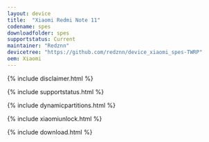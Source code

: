 ```yaml
---
layout: device
title:  "Xiaomi Redmi Note 11"
codename: spes
downloadfolder: spes
supportstatus: Current
maintainer: "Redznn"
devicetree: "https://github.com/redznn/device_xiaomi_spes-TWRP"
oem: Xiaomi
---
```


{% include disclaimer.html %}

{% include supportstatus.html %}

{% include dynamicpartitions.html %}

{% include xiaomiunlock.html %}

{% include download.html %}
